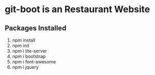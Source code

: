 # git-boot is an Restaurant Website

## Packages Installed
1. npm install
2. npm init
3. npm i lite-server
4. npm i bootstrap
5. npm i font-awesome
6. npm i jquery
